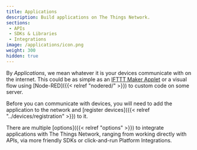 ```yaml
---
title: Applications
description: Build applications on The Things Network.
sections:
 - APIs
 - SDKs & Libraries
 - Integrations
image: /applications/icon.png
weight: 300
hidden: true
---
```


By *Applications*, we mean whatever it is your devices communicate with on the internet. This could be as simple as an [IFTTT Maker Applet](https://ifttt.com/maker) or a visual flow using [Node-RED]({{< relref "nodered/" >}}) to custom code on some server.

Before you can communicate with devices, you will need to add the application to the network and [register devices]({{< relref "../devices/registration" >}}) to it.

There are multiple [options]({{< relref "options" >}}) to integrate applications with The Things Network, ranging from working directly with APIs, via more friendly SDKs or click-and-run Platform Integrations.
